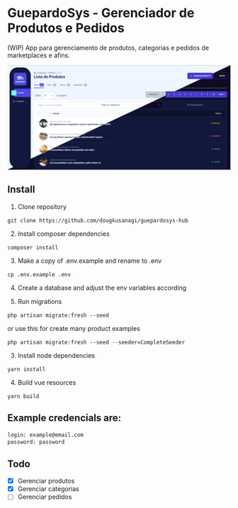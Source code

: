 # GuepardoSys - Gerenciador de Produtos e Pedidos

(WIP) App para gerenciamento de produtos, categorias e pedidos de marketplaces e afins.

![alt text](https://github.com/dougkusanagi/guepardosys-hub-test/blob/main/docs/screenshot-themes.png?raw=true)

## Install

1. Clone repository

```shell
git clone https://github.com/dougkusanagi/guepardosys-hub
```

2. Install composer dependencies

```shell
composer install
```

3. Make a copy of .env.example and rename to .env

```shell
cp .env.example .env
```

4. Create a database and adjust the env variables according

5. Run migrations

```shell
php artisan migrate:fresh --seed
```

or use this for create many product examples

```shell
php artisan migrate:fresh --seed --seeder=CompleteSeeder
```

3. Install node dependencies

```shell
yarn install
```

4. Build vue resources

```shell
yarn build
```

## Example credencials are:

```
login: example@email.com
password: password
```

## Todo

-   [x] Gerenciar produtos
-   [x] Gerenciar categorias
-   [ ] Gerenciar pedidos
